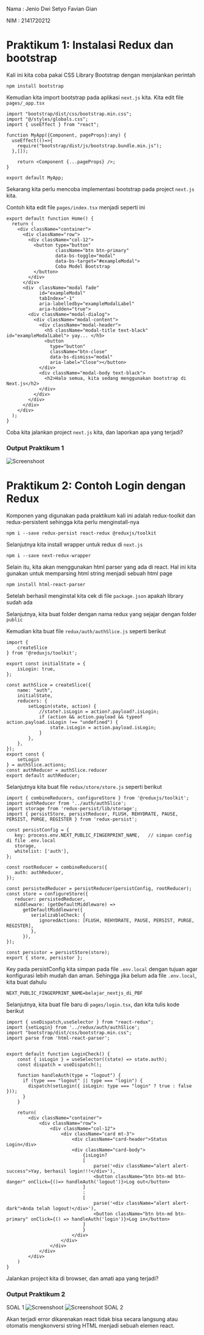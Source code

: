 Nama    : Jenio Dwi Setyo Favian Gian

NIM     : 2141720212


# Praktikum 1: Instalasi Redux dan bootstrap
Kali ini kita coba pakai CSS Library Bootstrap dengan menjalankan perintah
```
npm install bootstrap
```
Kemudian kita import bootstrap pada aplikasi `next.js` kita. Kita edit file `pages/_app.tsx`
```
import "bootstrap/dist/css/bootstrap.min.css";
import "@/styles/globals.css";
import { useEffect } from "react";

function MyApp({Component, pageProps}:any) {
  useEffect(()=>{
    require("bootstrap/dist/js/bootstrap.bundle.min.js");
  },[]);
 
    return <Component {...pageProps} />;
}

export default MyApp;
```
Sekarang kita perlu mencoba implementasi bootstrap pada project `next.js` kita.

Contoh kita edit file `pages/index.tsx` menjadi seperti ini
```
export default function Home() {
  return (      
    <div className="container">
      <div className="row">
        <div className="col-12">
          <button type="button"
                  className="btn btn-primary"
                  data-bs-toggle="modal"
                  data-bs-target="#exampleModal">
                  Coba Model Bootstrap
          </button>
        </div>
      </div>
      <div  className="modal fade"
            id="exampleModal"
            tabIndex="-1"
            aria-labelledby="exampleModalLabel"
            aria-hidden="true">
        <div className="modal-dialog">
          <div className="modal-content">
            <div className="modal-header">
              <h5 className="modal-title text-black" id="exampleModalLabel"> yay... </h5>
              <button
                type="button"
                className="btn-close"
                data-bs-dismiss="modal"
                aria-label="Close"></button>
            </div>
            <div className="modal-body text-black">
              <h2>Halo semua, kita sedang menggunakan bootstrap di Next.js</h2>
            </div>
          </div>
        </div>
      </div>
    </div>
  );
}
```
Coba kita jalankan project `next.js` kita, dan laporkan apa yang terjadi?
### Output Praktikum 1
![Screenshoot](docs/p1.1.png) 
# Praktikum 2: Contoh Login dengan Redux
Komponen yang digunakan pada praktikum kali ini adalah redux-toolkit dan redux-persistent sehingga kita perlu menginstall-nya
```
npm i --save redux-persist react-redux @reduxjs/toolkit
```
Selanjutnya kita install wrapper untuk redux di `next.js`
```
npm i --save next-redux-wrapper
```
Selain itu, kita akan menggunakan html parser yang ada di react. Hal ini kita gunakan untuk memparsing html string menjadi sebuah html page
```
npm install html-react-parser
```
Setelah berhasil menginstal kita cek di file `package.json` apakah library sudah ada

Selanjutnya, kita buat folder dengan nama redux yang sejajar dengan folder `public`

Kemudian kita buat file `redux/auth/authSlice.js` seperti berikut
```
import {
    createSlice
} from '@reduxjs/toolkit';

export const initialState = {
    isLogin: true,
};

const authSlice = createSlice({
    name: "auth",
    initialState,
    reducers: {
        setLogin(state, action) {
            //state?.isLogin = action?.payload?.isLogin;
            if (action && action.payload && typeof action.payload.isLogin !== "undefined") {
                state.isLogin = action.payload.isLogin;
            }
        },
    },
});
export const {
    setLogin
} = authSlice.actions;
const authReducer = authSlice.reducer
export default authReducer;
```
Selanjutnya kita buat file `redux/store/store.js` seperti berikut
```
import { combineReducers, configureStore } from '@reduxjs/toolkit';
import authReducer from '../auth/authSlice';
import storage from 'redux-persist/lib/storage';
import { persistStore, persistReducer, FLUSH, REHYDRATE, PAUSE, PERSIST, PURGE, REGISTER } from 'redux-persist';

const persistConfig = {
   key: process.env.NEXT_PUBLIC_FINGERPRINT_NAME,   // simpan config di file .env.local
   storage,
   whitelist: ['auth'],
};

const rootReducer = combineReducers({
   auth: authReducer,
});

const persistedReducer = persistReducer(persistConfig, rootReducer);
const store = configureStore({
   reducer: persistedReducer,
   middleware: (getDefaultMiddleware) =>
      getDefaultMiddleware({
         serializableCheck: {
            ignoredActions: [FLUSH, REHYDRATE, PAUSE, PERSIST, PURGE, REGISTER],
         },
      }),
});

const persistor = persistStore(store);
export { store, persistor };
```
Key pada persistConfig kita simpan pada file `.env.local` dengan tujuan agar konfigurasi lebih mudah dan aman. Sehingga jika belum ada file `.env.local`, kita buat dahulu
```
NEXT_PUBLIC_FINGERPRINT_NAME=belajar_nextjs_di_PBF
```
Selanjutnya, kita buat file baru di `pages/login.tsx`, dan kita tulis kode berikut
```
import { useDispatch,useSelector } from "react-redux";
import {setLogin} from '../redux/auth/authSlice';
import "bootstrap/dist/css/bootstrap.min.css";
import parse from 'html-react-parser';


export default function LoginCheck() {
    const { isLogin } = useSelector((state) => state.auth);
    const dispatch = useDispatch();
  
    function handleAuth(type = "logout") {
      if (type === "logout" || type === "login") {
        dispatch(setLogin({ isLogin: type === "login" ? true : false }));
      }
    }

    return(
        <div className="container">
            <div className="row">
                <div className="col-12">
                    <div className="card mt-3">
                        <div className="card-header">Status Login</div>
                        <div className="card-body">
                            {isLogin?
                            [
                                parse('<div className="alert alert-success">Yay, berhasil login!!!</div>'),
                                <button className="btn btn-md btn-danger" onClick={()=> handleAuth('logout')}>Log out</button>
                            ]
                            :
                            [
                                parse('<div className="alert alert-dark">Anda telah logout!</div>'),
                                <button className="btn btn-md btn-primary" onClick={() => handleAuth('login')}>Log in</button>
                            ]
                            }
                        </div>
                    </div>
                </div>
            </div>
        </div>
    )
}
```
Jalankan project kita di browser, dan amati apa yang terjadi?
### Output Praktikum 2
SOAL 1
![Screenshoot](docs/p2.1.png) 
![Screenshoot](docs/p2.2.png) 
SOAL 2

Akan terjadi error dikarenakan react tidak bisa secara langsung atau otomatis mengkonversi string HTML menjadi sebuah elemen react.